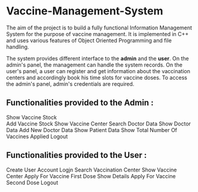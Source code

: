 # Vaccine-Management-System

The aim of the project is to build a fully functional Information Management System for the purpose of vaccine management. It is implemented in C++ and uses various features of Object Oriented Programming and file handling.

The system provides different interface to the **admin** and the **user**. On the admin's panel, the management can handle the system records. On the user's panel, a user can register and get information about the vaccination centers and accordingly book his time slots for vaccine doses. To access the admin's panel, admin's credentials are required.

## Functionalities provided to the Admin :

Show Vaccine Stock </br>
Add Vaccine Stock
Show Vaccine Center
Search Doctor Data
Show Doctor Data
Add New Doctor Data
Show Patient Data
Show Total Number Of Vaccines Applied
Logout 

## Functionalities provided to the User :

Create User Account
Logjn
Search Vaccination Center
Show Vaccine Center
Apply For Vaccine First Dose
Show Details
Apply For Vaccine Second Dose
Logout
